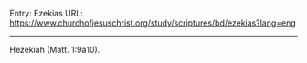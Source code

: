 Entry: Ezekias
URL: https://www.churchofjesuschrist.org/study/scriptures/bd/ezekias?lang=eng

---

Hezekiah (Matt. 1:9â10).
